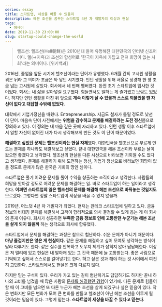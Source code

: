 ```yaml
---
series: essay
title: 스타트업, 세상을 바꿀 수 있을까
description: 헤븐 조선을 꿈꾸는 스타트업 4년 차 개발자의 이상과 현실
tags:
  - 에세이
date: 2019-11-30 23:00:00
slug: startup-could-change-the-world
---
```


> 헬조선: 헬조선(Hell朝鮮)은 2010년대 들어 유명해진 대한민국의 인터넷 신조어이다. 헬(→지옥)과 조선의 합성어로 '한국이 지옥에 가깝고 전혀 희망이 없는 사회'라는 의미이다. [위키백과]

2016년, 졸업을 앞둔 시기에 헬조선이라는 단어가 유행했다. 6개월 간의 고시원 생활을 겪은 뒤라 그 의미가 조금은 와 닿던 시기였다. 인턴 생활을 위해 서울로 상경해 한 평 조금 넘는 고시원에 살았다. 회사에서 네 번째 멤버였다. 완전 초기 스타트업에 입사한 것이었다. 회사는 내 삶을 갈아넣길 요구했다. 힘들면서도 일하는 게 즐거웠고 보람도 있었다. 하지만 인턴 생활을 마친 뒤 앞으로 **계속 이렇게 살 수 있을까 스스로 되물었을 땐 자신이 없다고 대답할 수밖에 없었다.**

대학에서 기업가정신을 배웠다. Entrepreneurship. 지금도 철자가 틀릴 정도로 낯선 이 단어. 마음속 단어 사전에서는 **위험을 감수하고 문제를 해결하려는 도전 정신**쯤으로 정의하고 있다. 이 정의는 내 마음 깊은 곳에 자리하고 있다. 인턴 생활 이후 스타트업에서 일할 자신이 없어진 내가 다시 생각해보게 만든 것도 이 단어 때문이었다.

**해결하고 싶었던 문제는 헬조선이라는 현실 자체**였다. 대한민국을 헬조선으로 부르게 만드는 문제를 하나라도 해결해보고 싶었다. 끝내 대한민국을 헤븐 조선이라 부르는 날이 왔으면 좋겠다고 생각했다. 헬조선의 현실을 다른 시선으로 바라보면 기회일 수도 있다고 생각했다. 문제를 해결하기 위해 도전하는 정신, 기업가 정신으로 바라보면 희망이 없을 정도로 문제가 많은 한국은 기회의 땅인 셈이다.

스타트업은 풀기 어려운 문제를 풀어 수익을 창출하는 조직이라고 생각한다. 사람들의 희망을 앗아갈 정도로 어려운 문제를 해결하는 일. 바로 스타트업이 하는 일이라고 생각한다. **어쩌면 스타트업의 일은 헬조선의 문제를 해결해 헤븐 조선으로 바꿔놓는 것일지도** 모르겠다. 그렇다면 정말 스타트업이 세상을 바꿀 수 있지 않을까.

2019년, 어느덧 4년 차 개발자가 되었다. 현재는 핀테크 스타트업에 일하고 있다. 금융 정보의 비대칭 문제를 해결해서 고객이 합리적으로 의사 결정할 수 있게 돕는 게 이 회사의 존재 이유다. 회사가 성공하면 **부족한 금융 정보로 인해 고통받던 누군가는 헤븐 조선을 살게 되지 않을까** 하는 생각으로 회사에 합류했다.

스타트업에서 문제를 해결하는 과정은 참으로 험난하다. 쉬운 문제가 아니기 때문이다. **마냥 즐겁지만은 않은 게 현실이다.** 같은 문제를 해결하고 싶어 모여도 생각하는 방식이 달라 다투기도 한다. 같은 실수를 반복하고 도무지 체계가 잡히지 않아 답답해한다. 이상은 저 멀리에 있고 현실은 내 발아래 있는 그 간극 때문에 늘 고통받는다. 좋은 사람으로 기억되고 싶어서 스스로를 갈아넣기도 한다. 하고 싶은 것과 해야 하는 것 사이에서 여전히 고민한다. 스타트업에서도 현실은 크게 다르지 않다.

하지만 믿는 구석이 있다. 우리가 가고 있는 길이 험난하기도 답답하기도 하지만 끝내 하나의 고비를 넘겼을 때 많은 사람의 [문제를 해결했던 경험](https://www.bloter.net/archives/361475)이 있기에. 다른 문제로 힘들어할 때 이 고비를 넘으면 또 다른 누군가 헤븐 조선을 살게 되겠구나 싶은 믿음이 있다. 작은 변화지만 모든 변화가 모여 큰 변화를 만들고 헬조선이 아닌 헤븐 조선을 이루게 될 것이라는 믿음이 있다. 그렇게 믿는다. **스타트업이 세상을 바꿀 수 있다고 믿는다.**
